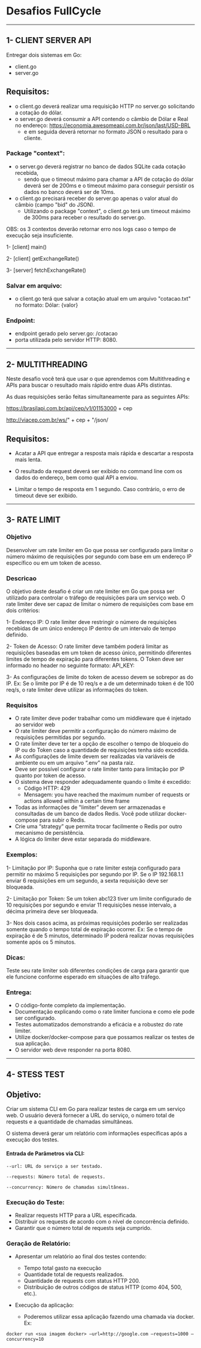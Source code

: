 # Desafios FullCycle

---

## 1- CLIENT SERVER API
Entregar dois sistemas em Go:
- client.go
- server.go

## Requisitos:
- o client.go deverá realizar uma requisição HTTP no server.go solicitando a cotação do dólar.
- o server.go deverá consumir a API contendo o câmbio de Dólar e Real no endereço: https://economia.awesomeapi.com.br/json/last/USD-BRL
  - e em seguida deverá retornar no formato JSON o resultado para o cliente.

### Package "context":
- o server.go deverá registrar no banco de dados SQLite cada cotação recebida,
  - sendo que o timeout máximo para chamar a API de cotação do dólar deverá ser de 200ms e o timeout máximo para conseguir persistir os dados no banco deverá ser de 10ms.
- o client.go precisará receber do server.go apenas o valor atual do câmbio (campo "bid" do JSON).
  - Utilizando o package "context", o client.go terá um timeout máximo de 300ms para receber o resultado do server.go.

OBS: os 3 contextos deverão retornar erro nos logs caso o tempo de execução seja insuficiente.

1- [client] main()

2- [client] getExchangeRate()

3- [server] fetchExchangeRate()

### Salvar em arquivo:
- o client.go terá que salvar a cotação atual em um arquivo "cotacao.txt" no formato: Dólar: {valor}

### Endpoint:
- endpoint gerado pelo server.go: /cotacao
- porta utilizada pelo servidor HTTP: 8080.

---

## 2- MULTITHREADING
Neste desafio você terá que usar o que aprendemos com Multithreading e APIs para buscar o resultado mais rápido entre duas APIs distintas.

As duas requisições serão feitas simultaneamente para as seguintes APIs:

https://brasilapi.com.br/api/cep/v1/01153000 + cep

http://viacep.com.br/ws/" + cep + "/json/

## Requisitos:

- Acatar a API que entregar a resposta mais rápida e descartar a resposta mais lenta.

- O resultado da request deverá ser exibido no command line com os dados do endereço, bem como qual API a enviou.

- Limitar o tempo de resposta em 1 segundo. Caso contrário, o erro de timeout deve ser exibido.

---
## 3- RATE LIMIT
### Objetivo
Desenvolver um rate limiter em Go que possa ser configurado para limitar o número máximo de requisições por segundo com base em um endereço IP específico ou em um token de acesso.

### Descricao
O objetivo deste desafio é criar um rate limiter em Go que possa ser utilizado para controlar o tráfego de requisições para um serviço web. O rate limiter deve ser capaz de limitar o número de requisições com base em dois critérios:

1- Endereço IP: O rate limiter deve restringir o número de requisições recebidas de um único endereço IP dentro de um intervalo de tempo definido.

2- Token de Acesso: O rate limiter deve também poderá limitar as requisições baseadas em um token de acesso único, permitindo diferentes limites de tempo de expiração para diferentes tokens. O Token deve ser informado no header no seguinte formato:
API_KEY: <TOKEN>

3- As configurações de limite do token de acesso devem se sobrepor as do IP. Ex: Se o limite por IP é de 10 req/s e a de um determinado token é de 100 req/s, o rate limiter deve utilizar as informações do token.

### Requisitos
- O rate limiter deve poder trabalhar como um middleware que é injetado ao servidor web
- O rate limiter deve permitir a configuração do número máximo de requisições permitidas por segundo.
- O rate limiter deve ter ter a opção de escolher o tempo de bloqueio do IP ou do Token caso a quantidade de requisições tenha sido excedida.
- As configurações de limite devem ser realizadas via variáveis de ambiente ou em um arquivo “.env” na pasta raiz.
- Deve ser possível configurar o rate limiter tanto para limitação por IP quanto por token de acesso.
- O sistema deve responder adequadamente quando o limite é excedido:
  - Código HTTP: 429
  - Mensagem: you have reached the maximum number of requests or actions allowed within a certain time frame
- Todas as informações de "limiter” devem ser armazenadas e consultadas de um banco de dados Redis. Você pode utilizar docker-compose para subir o Redis.
- Crie uma “strategy” que permita trocar facilmente o Redis por outro mecanismo de persistência.
- A lógica do limiter deve estar separada do middleware.

### Exemplos:

1- Limitação por IP: Suponha que o rate limiter esteja configurado para permitir no máximo 5 requisições por segundo por IP. Se o IP 192.168.1.1 enviar 6 requisições em um segundo, a sexta requisição deve ser bloqueada.

2- Limitação por Token: Se um token abc123 tiver um limite configurado de 10 requisições por segundo e enviar 11 requisições nesse intervalo, a décima primeira deve ser bloqueada.

3- Nos dois casos acima, as próximas requisições poderão ser realizadas somente quando o tempo total de expiração ocorrer. Ex: Se o tempo de expiração é de 5 minutos, determinado IP poderá realizar novas requisições somente após os 5 minutos.

### Dicas:
Teste seu rate limiter sob diferentes condições de carga para garantir que ele funcione conforme esperado em situações de alto tráfego.

### Entrega:
- O código-fonte completo da implementação.
- Documentação explicando como o rate limiter funciona e como ele pode ser configurado.
- Testes automatizados demonstrando a eficácia e a robustez do rate limiter.
- Utilize docker/docker-compose para que possamos realizar os testes de sua aplicação.
- O servidor web deve responder na porta 8080.

---
## 4- STESS TEST
## Objetivo:
Criar um sistema CLI em Go para realizar testes de carga em um serviço web. O usuário deverá fornecer a URL do serviço, o número total de requests e a quantidade de chamadas simultâneas.

O sistema deverá gerar um relatório com informações específicas após a execução dos testes.

#### Entrada de Parâmetros via CLI:

```
--url: URL do serviço a ser testado.

--requests: Número total de requests.

--concurrency: Número de chamadas simultâneas.
```

### Execução do Teste:

- Realizar requests HTTP para a URL especificada.
- Distribuir os requests de acordo com o nível de concorrência definido.
- Garantir que o número total de requests seja cumprido.

### Geração de Relatório:

- Apresentar um relatório ao final dos testes contendo:
  - Tempo total gasto na execução
  - Quantidade total de requests realizados.
  - Quantidade de requests com status HTTP 200.
  - Distribuição de outros códigos de status HTTP (como 404, 500, etc.).

- Execução da aplicação:
  - Poderemos utilizar essa aplicação fazendo uma chamada via docker. Ex:
  
`docker run <sua imagem docker> —url=http://google.com —requests=1000 —concurrency=10`

  